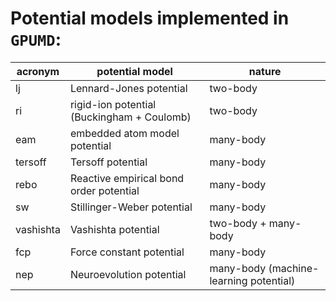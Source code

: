 #  Potential models implemented in `GPUMD`:

| acronym   | potential model                            | nature                                 |
| --------- | ------------------------------------------ | -------------------------------------- |
| lj        | Lennard-Jones potential                    | two-body                               |
| ri        | rigid-ion potential (Buckingham + Coulomb) | two-body                               |
| eam       | embedded atom model potential              | many-body                              |
| tersoff   | Tersoff potential                          | many-body                              |
| rebo      | Reactive empirical bond order potential    | many-body                              |
| sw        | Stillinger-Weber potential                 | many-body                              |
| vashishta | Vashishta potential                        | two-body + many-body                   |
| fcp       | Force constant potential                   | many-body                              |
| nep       | Neuroevolution potential                   | many-body (machine-learning potential) |

